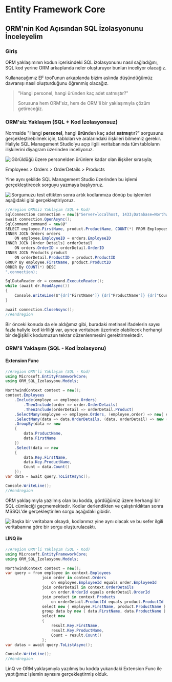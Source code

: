 # Entity Framework Core

## ORM'nin Kod Açısından SQL İzolasyonunu İnceleyelim



### Giriş

ORM yaklaşımının kodun içerisindeki SQL izolasyonunu nasıl sağladığını, SQL kod yerine ORM arkaplanda neler oluşturuyor bunları inceliyor olacağız.

Kullanacağımız EF tool'unun arkaplanda bizim aslında düşündüğümüz davranışı nasıl oluşturduğunu öğrenmiş olacağız.

> "Hangi personel, hangi üründen kaç adet satmıştır?"
>
> Sorusuna hem ORM'siz, hem de ORM'li bir yaklaşımıyla çözüm getireceğiz.



### ORM'siz Yaklaşım (SQL + Kod İzolasyonsuz)

Normalde "Hangi **personel**, hangi **ürün**den kaç adet **satmış**tır?" sorgusunu gerçekleştirebilmek için, tabloları ve aralarındaki ilişkileri bilmemiz gerekir.
Haliyle SQL Management Studio'yu açıp ilgili veritabanında tüm tabloların ilişkilerini diyagram üzerinden inceliyoruz.

<img src=https://i.imgur.com/ipqX4EI.png align=left />

Görüldüğü üzere personelden ürünlere kadar olan ilişkiler sırasıyla;

Employees > Orders > OrderDetails > Products

Yine aynı şekilde SQL Management Studio üzerinden bu işlemi gerçekleştirecek sorguyu yazmaya başlıyoruz.

<img src=https://i.imgur.com/Mp6g7OE.png align=left />

Sorgumuzu test ettikten sonra artık kodlarımıza dönüp bu işlemleri aşağıdaki gibi gerçekleştiriyoruz.

```csharp
//#region ORMsiz Yaklaşım (SQL + Kod)
SqlConnection connection = new($"Server=localhost, 1433;Database=Northwind;User Id=trukafatsum;Password=1234");
await connection.OpenAsync();
SqlCommand command = new(@"
SELECT employee.FirstName, product.ProductName, COUNT(*) FROM Employees employee
INNER JOIN Orders orders
	ON employee.EmployeeID = orders.EmployeeID
INNER JOIN [Order Details] orderDetail
	ON orders.OrderID = orderDetail.OrderID
INNER JOIN Products product
	ON orderDetail.ProductID = product.ProductID
GROUP By employee.FirstName, product.ProductID
ORDER By COUNT(*) DESC
",connection);

SqlDataReader dr = command.ExecuteReader();
while (await dr.ReadAsync())
{
    Console.WriteLine($"{dr["FirstName"]} {dr["ProductName"]} {dr["Count"]}");
}

await connection.CloseAsync();
//#endregion
```

Bir önceki konuda da ele aldığımız gibi, buradaki metinsel ifadelerin sayısı fazla haliyle kod kirliliği var, ayrıca veritabanı üzerinde olabilecek herhangi bir değişiklik kodumuzun tekrar düzenlenmesini gerektirmektedir.



### ORM'li Yaklaşım (SQL - Kod İzolasyonu)

#### Extension Func

```csharp
//#region ORM'li Yaklaşım (SQL - Kod)
using Microsoft.EntityFrameworkCore;
using ORM_SQL_İzolasyonu.Models;

NorthwindContext context = new();
context.Employees
    .Include(employe => employee.Orders)
    	.ThenInclude(order => order.OrderDetails)
    	.ThenInclude(orderDetail => orderDetail.Product)
    .SelectMany(employee => employee.Orders, (employee,order) => new{ employee.FirstName, order.OrderDetails})
    .SelectMany(data => data.OrderDetails, (data, orderDetail) => new {data.FirstName, orderDetail.Product.ProductName})
    .GroupBy(data => new 
    {
    	data.ProductName,
        data.FirstName
    })
    .Select(data => new
    {
        data.Key.FirstName,
        data.Key.ProductName,
        Count = data.Count()
    });
var data = await query.ToListAsync();

Console.WriteLine();
//#endregion
```

ORM yaklaşımıyla yazılmış olan bu kodda, gördüğünüz üzere herhangi bir SQL cümleciği geçmemektedir.
Kodlar derlendikten ve çalıştırıldıktan sonra MSSQL'de gerçekleştirilen sorgu aşağıdaki gibidir.

<img src=https://i.imgur.com/RwfOIPV.png align=left />

Başka bir veritabanı olsaydı, kodlarımız yine aynı olacak ve bu sefer ilgili veritabanına göre bir sorgu oluşturulacaktı.



#### LINQ ile

```csharp
//#region ORM'li Yaklaşım (SQL - Kod)
using Microsoft.EntityFrameworkCore;
using ORM_SQL_İzolasyonu.Models;

NorthwindContext context = new();
var query = from employee in context.Employees
  				join order in context.Orders
    				on employee.EmployeeId equals order.EmployeeId
    			join orderDetail in context.OrderDetails
    				on order.OrderId equals orderDetail.OrderId
    			join product in context.Products
    				on orderDetail.ProductId equals product.ProductId
    			select new { employee.FirstName, product.ProductName } into data
    			group data by new { data.FirstName, data.ProductName } into result
    			select new
				{
    				result.Key.FirstName,
    				result.Key.ProductName,
    				Count = result.Count()
				};
var datas = await query.ToListAsync();

Console.WriteLine();
//#endregion
```

LinQ ve ORM yaklaşımıyla yazılmış bu kodda yukarıdaki Extension Func ile yaptığımız işlemin aynısını gerçekleştirmiş olduk.